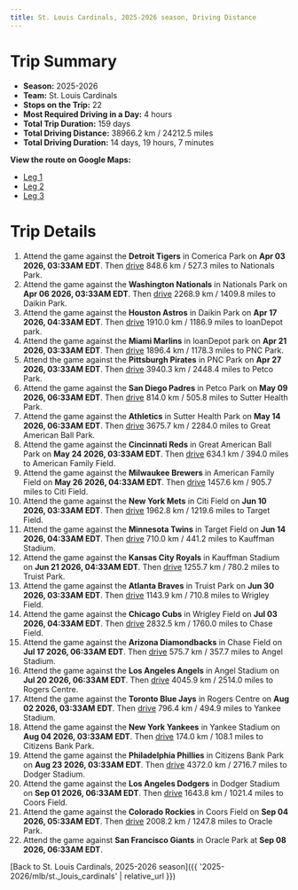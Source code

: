 ```yaml
---
title: St. Louis Cardinals, 2025-2026 season, Driving Distance
---
```


# Trip Summary
- **Season:** 2025-2026
- **Team:** St. Louis Cardinals
- **Stops on the Trip:** 22
- **Most Required Driving in a Day:** 4 hours
- **Total Trip Duration:** 159 days
- **Total Driving Distance:** 38966.2 km / 24212.5 miles
- **Total Driving Duration:** 14 days, 19 hours, 7 minutes

**View the route on Google Maps:**
- [Leg 1](https://www.google.com/maps/dir/Comerica+Park+Detroit/Nationals+Park+Washington/Daikin+Park+Houston/loanDepot+park+Miami/PNC+Park+Pittsburgh/Petco+Park+San+Diego/Sutter+Health+Park+Sacramento/Great+American+Ball+Park+Cincinnati/American+Family+Field+Milwaukee/Citi+Field+Flushing)
- [Leg 2](https://www.google.com/maps/dir/Citi+Field+Flushing/Target+Field+Minneapolis/Kauffman+Stadium+Kansas+City/Truist+Park+Atlanta/Wrigley+Field+Chicago/Chase+Field+Phoenix/Angel+Stadium+Anaheim/Rogers+Centre+Toronto/Yankee+Stadium+Bronx/Citizens+Bank+Park+Philadelphia)
- [Leg 3](https://www.google.com/maps/dir/Citizens+Bank+Park+Philadelphia/Dodger+Stadium+Los+Angeles/Coors+Field+Denver/Oracle+Park+San+Francisco)

# Trip Details
1. Attend the game against the **Detroit Tigers** in Comerica Park on **Apr 03 2026, 03:33AM EDT**. Then [drive](https://www.google.com/maps/dir/Comerica+Park+Detroit/Nationals+Park+Washington) 848.6 km / 527.3 miles to Nationals Park.
2. Attend the game against the **Washington Nationals** in Nationals Park on **Apr 06 2026, 03:33AM EDT**. Then [drive](https://www.google.com/maps/dir/Nationals+Park+Washington/Daikin+Park+Houston) 2268.9 km / 1409.8 miles to Daikin Park.
3. Attend the game against the **Houston Astros** in Daikin Park on **Apr 17 2026, 04:33AM EDT**. Then [drive](https://www.google.com/maps/dir/Daikin+Park+Houston/loanDepot+park+Miami) 1910.0 km / 1186.9 miles to loanDepot park.
4. Attend the game against the **Miami Marlins** in loanDepot park on **Apr 21 2026, 03:33AM EDT**. Then [drive](https://www.google.com/maps/dir/loanDepot+park+Miami/PNC+Park+Pittsburgh) 1896.4 km / 1178.3 miles to PNC Park.
5. Attend the game against the **Pittsburgh Pirates** in PNC Park on **Apr 27 2026, 03:33AM EDT**. Then [drive](https://www.google.com/maps/dir/PNC+Park+Pittsburgh/Petco+Park+San+Diego) 3940.3 km / 2448.4 miles to Petco Park.
6. Attend the game against the **San Diego Padres** in Petco Park on **May 09 2026, 06:33AM EDT**. Then [drive](https://www.google.com/maps/dir/Petco+Park+San+Diego/Sutter+Health+Park+Sacramento) 814.0 km / 505.8 miles to Sutter Health Park.
7. Attend the game against the **Athletics** in Sutter Health Park on **May 14 2026, 06:33AM EDT**. Then [drive](https://www.google.com/maps/dir/Sutter+Health+Park+Sacramento/Great+American+Ball+Park+Cincinnati) 3675.7 km / 2284.0 miles to Great American Ball Park.
8. Attend the game against the **Cincinnati Reds** in Great American Ball Park on **May 24 2026, 03:33AM EDT**. Then [drive](https://www.google.com/maps/dir/Great+American+Ball+Park+Cincinnati/American+Family+Field+Milwaukee) 634.1 km / 394.0 miles to American Family Field.
9. Attend the game against the **Milwaukee Brewers** in American Family Field on **May 26 2026, 04:33AM EDT**. Then [drive](https://www.google.com/maps/dir/American+Family+Field+Milwaukee/Citi+Field+Flushing) 1457.6 km / 905.7 miles to Citi Field.
10. Attend the game against the **New York Mets** in Citi Field on **Jun 10 2026, 03:33AM EDT**. Then [drive](https://www.google.com/maps/dir/Citi+Field+Flushing/Target+Field+Minneapolis) 1962.8 km / 1219.6 miles to Target Field.
11. Attend the game against the **Minnesota Twins** in Target Field on **Jun 14 2026, 04:33AM EDT**. Then [drive](https://www.google.com/maps/dir/Target+Field+Minneapolis/Kauffman+Stadium+Kansas+City) 710.0 km / 441.2 miles to Kauffman Stadium.
12. Attend the game against the **Kansas City Royals** in Kauffman Stadium on **Jun 21 2026, 04:33AM EDT**. Then [drive](https://www.google.com/maps/dir/Kauffman+Stadium+Kansas+City/Truist+Park+Atlanta) 1255.7 km / 780.2 miles to Truist Park.
13. Attend the game against the **Atlanta Braves** in Truist Park on **Jun 30 2026, 03:33AM EDT**. Then [drive](https://www.google.com/maps/dir/Truist+Park+Atlanta/Wrigley+Field+Chicago) 1143.9 km / 710.8 miles to Wrigley Field.
14. Attend the game against the **Chicago Cubs** in Wrigley Field on **Jul 03 2026, 04:33AM EDT**. Then [drive](https://www.google.com/maps/dir/Wrigley+Field+Chicago/Chase+Field+Phoenix) 2832.5 km / 1760.0 miles to Chase Field.
15. Attend the game against the **Arizona Diamondbacks** in Chase Field on **Jul 17 2026, 06:33AM EDT**. Then [drive](https://www.google.com/maps/dir/Chase+Field+Phoenix/Angel+Stadium+Anaheim) 575.7 km / 357.7 miles to Angel Stadium.
16. Attend the game against the **Los Angeles Angels** in Angel Stadium on **Jul 20 2026, 06:33AM EDT**. Then [drive](https://www.google.com/maps/dir/Angel+Stadium+Anaheim/Rogers+Centre+Toronto) 4045.9 km / 2514.0 miles to Rogers Centre.
17. Attend the game against the **Toronto Blue Jays** in Rogers Centre on **Aug 02 2026, 03:33AM EDT**. Then [drive](https://www.google.com/maps/dir/Rogers+Centre+Toronto/Yankee+Stadium+Bronx) 796.4 km / 494.9 miles to Yankee Stadium.
18. Attend the game against the **New York Yankees** in Yankee Stadium on **Aug 04 2026, 03:33AM EDT**. Then [drive](https://www.google.com/maps/dir/Yankee+Stadium+Bronx/Citizens+Bank+Park+Philadelphia) 174.0 km / 108.1 miles to Citizens Bank Park.
19. Attend the game against the **Philadelphia Phillies** in Citizens Bank Park on **Aug 23 2026, 03:33AM EDT**. Then [drive](https://www.google.com/maps/dir/Citizens+Bank+Park+Philadelphia/Dodger+Stadium+Los+Angeles) 4372.0 km / 2716.7 miles to Dodger Stadium.
20. Attend the game against the **Los Angeles Dodgers** in Dodger Stadium on **Sep 01 2026, 06:33AM EDT**. Then [drive](https://www.google.com/maps/dir/Dodger+Stadium+Los+Angeles/Coors+Field+Denver) 1643.8 km / 1021.4 miles to Coors Field.
21. Attend the game against the **Colorado Rockies** in Coors Field on **Sep 04 2026, 05:33AM EDT**. Then [drive](https://www.google.com/maps/dir/Coors+Field+Denver/Oracle+Park+San+Francisco) 2008.2 km / 1247.8 miles to Oracle Park.
22. Attend the game against **San Francisco Giants** in Oracle Park at **Sep 08 2026, 06:33AM EDT**.

[Back to St. Louis Cardinals, 2025-2026 season]({{ '2025-2026/mlb/st._louis_cardinals' | relative_url }})
